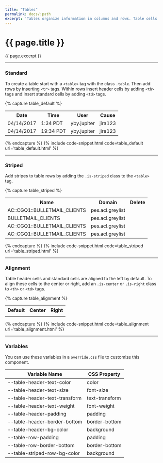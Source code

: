 ```yaml
---
title: "Tables"
permalink: docs/:path
excerpt: 'Tables organize information in columns and rows. Table cells can be aligned to the left, center, or right. Stripes can also be added to tables to differentiate between rows.'
---
```


# {{ page.title }}

{{ page.excerpt }}


***


### Standard
To create a table start with a `<table>` tag with the class `.table`. Then add rows by inserting `<tr>` tags. Within rows insert header cells by adding `<th>` tags and insert standard cells by adding `<td>` tags.

{% capture table_default %} 
<table class="table">
<tr>
<th>Date</th>
<th>Time</th>
<th>User</th>
<th>Cause</th>
</tr>
<tr>
<td>04/14/2017</td>
<td>1:34 PDT</td>
<td>yby.jupiter</td>
<td>jira123</td>
</tr>
<tr>
<td>04/14/2017</td>
<td>19:34 PDT</td>
<td>yby.jupiter</td>
<td>jira123</td>
</tr>
</table>
 {% endcapture %}
{% include code-snippet.html code=table_default url='table_default.html' %}


***


### Striped
Add stripes to table rows by adding the `.is-striped` class to the `<table>` tag.

{% capture table_striped %} 
<table class="table is-striped">
<tr>
<th>Name</th>
<th>Domain</th>
<th class="is-center">Delete</th>
</tr>
<tr>
<td><a>AC::CGQ1::BULLETMAIL_CLIENTS</a></td>
<td><a>pes.acl.greylist</a></td>
<td class="is-center"><a><span class="d-icon d-trash is-small"></span></a></td>
</tr>
<tr>
<td><a>BULLETMAIL_CLIENTS</a></td>
<td><a>pes.acl.greylist</a></td>
<td class="is-center"><a><span class="d-icon d-trash is-small"></span></a></td>
</tr>
<tr>
<td><a>AC::CGQ1::BULLETMAIL_CLIENTS</a></td>
<td><a>pes.acl.greylist</a></td>
<td class="is-center"><a><span class="d-icon d-trash is-small"></span></a></td>
</tr>
<tr>
<td><a>AC::CGQ1::BULLETMAIL_CLIENTS</a></td>
<td><a>pes.acl.greylist</a></td>
<td class="is-center"><a><i class="d-icon d-trash is-small"></i></a></td>
</tr>
</table>
 {% endcapture %}
{% include code-snippet.html code=table_striped url='table_striped.html' %}


***


### Alignment
Table header cells and standard cells are aligned to the left by default. To align these cells to the center or right, add an `.is-center` or `.is-right` class to `<th>` or `<td>` tags.

{% capture table_alignment %} 
<table class="table">
<tr>
<th>Default</th>
<th class="is-center">Center</th>
<th class="is-right">Right</th>
</tr>
<tr>
<td><span class="d-icon d-text-left"></td>
<td class="is-center"><span class="d-icon d-text-center"></td>
<td class="is-right"><span class="d-icon d-text-right"></td>
</tr>
</table>
 {% endcapture %}
{% include code-snippet.html code=table_alignment url='table_alignment.html' %}


***


### Variables
You can use these variables in a `override.css` file to customize this component.

|Variable Name|CSS Property|
| - | - |
|--table-header-text-color | color|
|--table-header-text-size | font-size|
|--table-header-text-transform | text-transform|
|--table-header-text-weight | font-weight|
|--table-header-padding | padding|
|--table-header-border-bottom | border-bottom|
|--table-header-bg-color | background|
|--table-row-padding | padding|
|--table-row-border-bottom | border-bottom|
|--table-striped-row-bg-color | background|
